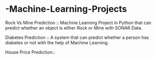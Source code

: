 ﻿# -Machine-Learning-Projects
 
 Rock Vs Mine Prediction ::
 Machine Learning Project in Python that can predict whether an object is either Rock or Mine with SONAR Data.
 
 Diabetes Prediction ::
 A system that can predict whether a person has diabetes or not with the help of Machine Learning. 
 
 House Price Prediction::
 
